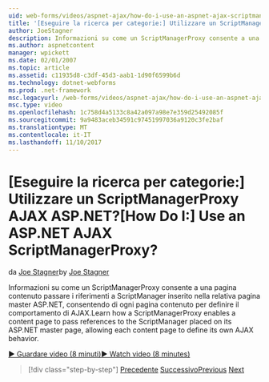 ```yaml
---
uid: web-forms/videos/aspnet-ajax/how-do-i-use-an-aspnet-ajax-scriptmanagerproxy
title: '[Eseguire la ricerca per categorie:] Utilizzare un ScriptManagerProxy AJAX ASP.NET? | Microsoft Docs'
author: JoeStagner
description: Informazioni su come un ScriptManagerProxy consente a una pagina contenuto passare i riferimenti a ScriptManager inserito nella relativa pagina master ASP.NET, consentendo di ogni pagina di contenuto t...
ms.author: aspnetcontent
manager: wpickett
ms.date: 02/01/2007
ms.topic: article
ms.assetid: c11935d8-c3df-45d3-aab1-1d90f6599b6d
ms.technology: dotnet-webforms
ms.prod: .net-framework
msc.legacyurl: /web-forms/videos/aspnet-ajax/how-do-i-use-an-aspnet-ajax-scriptmanagerproxy
msc.type: video
ms.openlocfilehash: 1c758d4a5133c8a42a097a98e7e359d25492085f
ms.sourcegitcommit: 9a9483aceb34591c97451997036a9120c3fe2baf
ms.translationtype: MT
ms.contentlocale: it-IT
ms.lasthandoff: 11/10/2017
---
```

<a name="how-do-i-use-an-aspnet-ajax-scriptmanagerproxy"></a><span data-ttu-id="58642-104">[Eseguire la ricerca per categorie:] Utilizzare un ScriptManagerProxy AJAX ASP.NET?</span><span class="sxs-lookup"><span data-stu-id="58642-104">[How Do I:] Use an ASP.NET AJAX ScriptManagerProxy?</span></span>
====================
<span data-ttu-id="58642-105">da [Joe Stagner](https://github.com/JoeStagner)</span><span class="sxs-lookup"><span data-stu-id="58642-105">by [Joe Stagner](https://github.com/JoeStagner)</span></span>

<span data-ttu-id="58642-106">Informazioni su come un ScriptManagerProxy consente a una pagina contenuto passare i riferimenti a ScriptManager inserito nella relativa pagina master ASP.NET, consentendo di ogni pagina contenuto per definire il comportamento di AJAX.</span><span class="sxs-lookup"><span data-stu-id="58642-106">Learn how a ScriptManagerProxy enables a content page to pass references to the ScriptManager placed on its ASP.NET master page, allowing each content page to define its own AJAX behavior.</span></span>

[<span data-ttu-id="58642-107">&#9654; Guardare video (8 minuti)</span><span class="sxs-lookup"><span data-stu-id="58642-107">&#9654; Watch video (8 minutes)</span></span>](https://channel9.msdn.com/Blogs/ASP-NET-Site-Videos/how-do-i-use-an-aspnet-ajax-scriptmanagerproxy)

>[!div class="step-by-step"]
<span data-ttu-id="58642-108">[Precedente](how-do-i-use-the-aspnet-ajax-client-library-controls.md)
[Successivo](how-do-i-use-the-aspnet-ajax-roundedcorners-extender.md)</span><span class="sxs-lookup"><span data-stu-id="58642-108">[Previous](how-do-i-use-the-aspnet-ajax-client-library-controls.md)
[Next](how-do-i-use-the-aspnet-ajax-roundedcorners-extender.md)</span></span>
